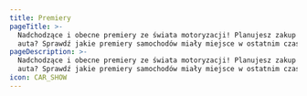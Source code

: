 ```yaml
---
title: Premiery
pageTitle: >-
  Nadchodzące i obecne premiery ze świata motoryzacji! Planujesz zakup nowego
  auta? Sprawdź jakie premiery samochodów miały miejsce w ostatnim czasie!
pageDescription: >-
  Nadchodzące i obecne premiery ze świata motoryzacji! Planujesz zakup nowego
  auta? Sprawdź jakie premiery samochodów miały miejsce w ostatnim czasie!
icon: CAR_SHOW
---
```


